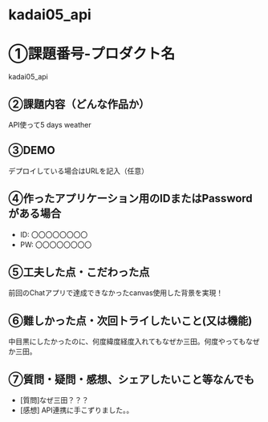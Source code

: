 # kadai05_api

# ①課題番号-プロダクト名

kadai05_api

## ②課題内容（どんな作品か）

API使って5 days weather

## ③DEMO

デプロイしている場合はURLを記入（任意）

## ④作ったアプリケーション用のIDまたはPasswordがある場合

- ID: 〇〇〇〇〇〇〇〇
- PW: 〇〇〇〇〇〇〇〇

## ⑤工夫した点・こだわった点
前回のChatアプリで達成できなかったcanvas使用した背景を実現！

## ⑥難しかった点・次回トライしたいこと(又は機能)

中目黒にしたかったのに、何度緯度経度入れてもなぜか三田。何度やってもなぜか三田。

## ⑦質問・疑問・感想、シェアしたいこと等なんでも

- [質問]なぜ三田？？？
- [感想] API連携に手こずりました。。

